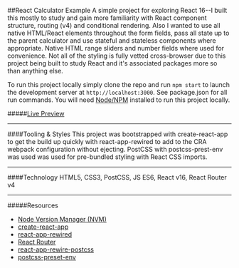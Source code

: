 ##React Calculator Example
A simple project for exploring React 16--I built this mostly to study and gain more familiarity with React component structure, routing (v4) and conditional rendering. Also I wanted to use all native HTML/React elements throughout the form fields, pass all state up to the parent calculator and use stateful and stateless components where appropriate. Native HTML range sliders and number fields where used for convenience. Not all of the styling is fully vetted cross-browser due to this project being built to study React and it's associated packages more so than anything else.  

To run this project locally simply clone the repo and run `npm start` to launch the development server at `http://localhost:3000`. See package.json for all run commands. You will need [Node/NPM](https://nodejs.org/en/download/) installed to run this project locally. 

#####[Live Preview](https://jeissler-react-calc.now.sh)

---

####Tooling & Styles
This project was bootstrapped with create-react-app to get the build up quickly with react-app-rewired to add to the CRA webpack configuration without ejecting. PostCSS with postcss-prest-env was used was used for pre-bundled styling with React CSS imports.  

---

####Technology 
HTML5, CSS3, PostCSS, JS ES6, React v16, React Router v4  

---

#####Resources
- [Node Version Manager (NVM)](https://github.com/creationix/nvm)
- [create-react-app](https://github.com/facebook/create-react-app#readme)
- [react-app-rewired](https://github.com/timarney/react-app-rewired#readme)
- [React Router](https://reacttraining.com/react-router/core/guides/philosophy)
- [react-app-rewire-postcss](https://github.com/csstools/react-app-rewire-postcss#readme)
- [postcss-preset-env](https://preset-env.cssdb.org/)